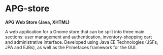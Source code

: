 # APG-store
<b>APG Web Store (Java, XHTML)</b>

A web application for a Gnome store that can be split into three main sections: user
management and authentication, inventory-shopping cart and administrative interface.
Developed using Java EE Technologies (JSFs, JPA and EJBs), as well as the Primefaces
framework for the GUI.
